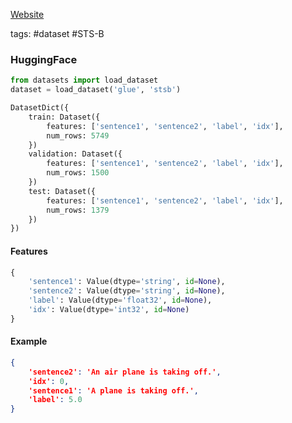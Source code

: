

[Website](http://ixa2.si.ehu.eus/stswiki/index.php/STSbenchmark)

tags: #dataset #STS-B 

### HuggingFace

```python
from datasets import load_dataset
dataset = load_dataset('glue', 'stsb')
```

```python
DatasetDict({
    train: Dataset({
        features: ['sentence1', 'sentence2', 'label', 'idx'],
        num_rows: 5749
    })
    validation: Dataset({
        features: ['sentence1', 'sentence2', 'label', 'idx'],
        num_rows: 1500
    })
    test: Dataset({
        features: ['sentence1', 'sentence2', 'label', 'idx'],
        num_rows: 1379
    })
})
```

#### Features
```python
{
	'sentence1': Value(dtype='string', id=None), 
	'sentence2': Value(dtype='string', id=None), 
	'label': Value(dtype='float32', id=None), 
	'idx': Value(dtype='int32', id=None)
}
```

#### Example
```json
{
	'sentence2': 'An air plane is taking off.', 
	'idx': 0, 
	'sentence1': 'A plane is taking off.', 
	'label': 5.0
}
```